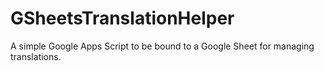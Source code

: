 # GSheetsTranslationHelper
A simple Google Apps Script to be bound to a Google Sheet for managing translations.
